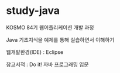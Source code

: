 # study-java

KOSMO 84기 웹어플리케이션 개발 과정

Java 기초지식을 예제를 통해 실습하면서 이해하기


웹개발환경(IDE) : Eclipse

참고서적 : Do it! 자바 프로그래밍 입문

